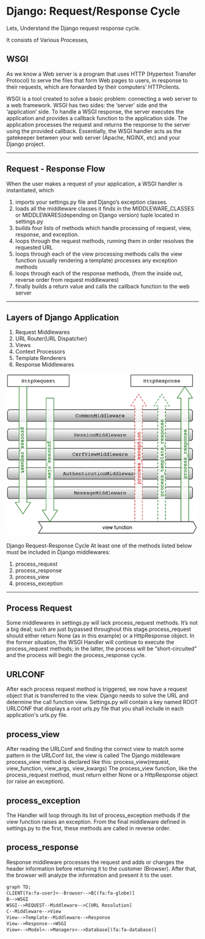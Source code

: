 # Django: Request/Response Cycle

Lets, Understand the Django request response cycle.

It consists of Various Processes,

## WSGI

As we know a Web server is a program that uses HTTP (Hypertext Transfer Protocol) to serve the files that form Web pages to users, in response to their requests, which are forwarded by their computers’ HTTPclients.

WSGI is a tool created to solve a basic problem: connecting a web server to a web framework. WSGI has two sides: the ‘server’ side and the ‘application’ side. To handle a WSGI response, the server executes the application and provides a callback function to the application side. The application processes the request and returns the response to the server using the provided callback. Essentially, the WSGI handler acts as the gatekeeper between your web server (Apache, NGINX, etc) and your Django project.

---

## Request - Response Flow

When the user makes a request of your application, a WSGI handler is instantiated, which

1. imports your settings.py file and Django’s exception classes.
2. loads all the middleware classes it finds in the MIDDLEWARE_CLASSES or MIDDLEWARES(depending on Django version) tuple located in settings.py
3. builds four lists of methods which handle processing of request, view, response, and exception.
4. loops through the request methods, running them in order
resolves the requested URL
5. loops through each of the view processing methods
calls the view function (usually rendering a template)
processes any exception methods
6. loops through each of the response methods, (from the inside out, reverse order from request middlewares)
7. finally builds a return value and calls the callback function to the web server

---

## Layers of Django Application

1. Request Middlewares
2. URL Router(URL Dispatcher)
3. Views
4. Context Processors
5. Template Renderers
6. Response Middlewares

![alt text](md/image.png)

Django Request-Response Cycle
At least one of the methods listed below must be included in Django middlewares:

1. process_request
2. process_response
3. process_view
4. process_exception

---

## Process Request

Some middlewares in settings.py will lack process_request methods. It’s not a big deal; such are just bypassed throughout this stage.process_request should either return None (as in this example) or a HttpResponse object. In the former situation, the WSGI Handler will continue to execute the process_request methods; in the latter, the process will be “short-circuited” and the process will begin the process_response cycle.

## URLCONF

After each process request method is triggered, we now have a request object that is transferred to the view. Django needs to solve the URL and determine the call function view. Settings.py will contain a key named ROOT URLCONF that displays a root urls.py file that you shall include in each application's urls.py file.

## process_view

After reading the URLConf and finding the correct view to match some pattern in the URLConf list, the view is called The Django middleware process_view method is declared like this: process_view(request, view_function, view_args, view_kwargs) The process_view function, like the process_request method, must return either None or a HttpResponse object (or raise an exception).

## process_exception

The Handler will loop through its list of process_exception methods if the view function raises an exception. From the final middleware defined in settings.py to the first, these methods are called in reverse order.

## process_response

Response middleware processes the request and adds or changes the header information before returning it to the customer (Browser). After that, the browser will analyze the information and present it to the user.

```mermaid
graph TD;
CLIENT[fa:fa-user]<--Browser-->B[(fa:fa-globe)]
B-->WSGI
WSGI-->REQUEST--Middleware-->C[URL Resolution]
C--Middleware-->View
View-->Template--Middleware-->Response
View-->Response-->WSGI
View<-->Model<-->Managers<-->Database[(fa:fa-database)]

```

<link href="https://maxcdn.bootstrapcdn.com/bootstrap/3.3.6/css/bootstrap.min.css" rel="stylesheet" />
